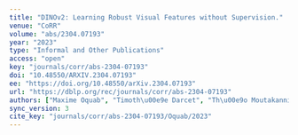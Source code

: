 ```yaml
---
title: "DINOv2: Learning Robust Visual Features without Supervision."
venue: "CoRR"
volume: "abs/2304.07193"
year: "2023"
type: "Informal and Other Publications"
access: "open"
key: "journals/corr/abs-2304-07193"
doi: "10.48550/ARXIV.2304.07193"
ee: "https://doi.org/10.48550/arXiv.2304.07193"
url: "https://dblp.org/rec/journals/corr/abs-2304-07193"
authors: ["Maxime Oquab", "Timoth\u00e9e Darcet", "Th\u00e9o Moutakanni", "Huy Vo", "Marc Szafraniec", "Vasil Khalidov", "Pierre Fernandez", "Daniel Haziza", "Francisco Massa", "Alaaeldin El-Nouby", "Mahmoud Assran", "Nicolas Ballas", "Wojciech Galuba", "Russell Howes", "Po-Yao Huang", "Shang-Wen Li", "Ishan Misra", "Michael G. Rabbat", "Vasu Sharma", "Gabriel Synnaeve", "Hu Xu", "Herv\u00e9 J\u00e9gou", "Julien Mairal", "Patrick Labatut", "Armand Joulin", "Piotr Bojanowski"]
sync_version: 3
cite_key: "journals/corr/abs-2304-07193/Oquab/2023"
---
```

